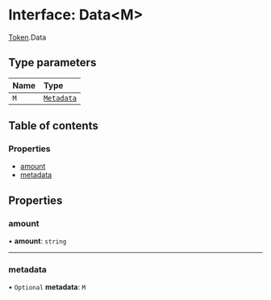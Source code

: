 # Interface: Data<M\>

[Token](../modules/Token.md).Data

## Type parameters

| Name | Type |
| :------ | :------ |
| `M` | [`Metadata`](../modules/Token.md#metadata) |

## Table of contents

### Properties

- [amount](Token.Data.md#amount)
- [metadata](Token.Data.md#metadata)

## Properties

### amount

• **amount**: `string`

___

### metadata

• `Optional` **metadata**: `M`
